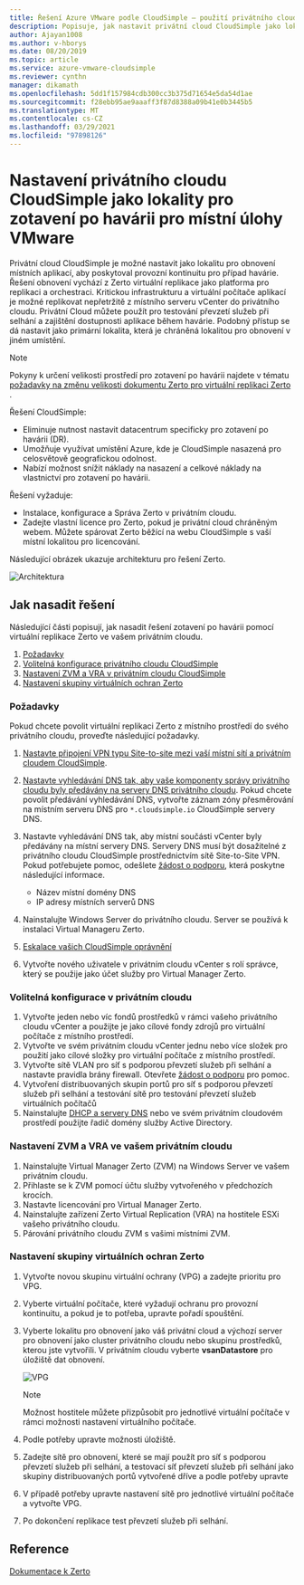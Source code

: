 ```yaml
---
title: Řešení Azure VMware podle CloudSimple – použití privátního cloudu jako havárie pro místní úlohy
description: Popisuje, jak nastavit privátní cloud CloudSimple jako lokalitu pro zotavení po havárii pro místní úlohy VMware.
author: Ajayan1008
ms.author: v-hborys
ms.date: 08/20/2019
ms.topic: article
ms.service: azure-vmware-cloudsimple
ms.reviewer: cynthn
manager: dikamath
ms.openlocfilehash: 5dd1f157984cdb300cc3b375d71654e5da54d1ae
ms.sourcegitcommit: f28ebb95ae9aaaff3f87d8388a09b41e0b3445b5
ms.translationtype: MT
ms.contentlocale: cs-CZ
ms.lasthandoff: 03/29/2021
ms.locfileid: "97898126"
---
```

# <a name="set-up-cloudsimple-private-cloud-as-a-disaster-recovery-site-for-on-premises-vmware-workloads"></a>Nastavení privátního cloudu CloudSimple jako lokality pro zotavení po havárii pro místní úlohy VMware

Privátní cloud CloudSimple je možné nastavit jako lokalitu pro obnovení místních aplikací, aby poskytoval provozní kontinuitu pro případ havárie. Řešení obnovení vychází z Zerto virtuální replikace jako platforma pro replikaci a orchestraci. Kritickou infrastrukturu a virtuální počítače aplikací je možné replikovat nepřetržitě z místního serveru vCenter do privátního cloudu. Privátní Cloud můžete použít pro testování převzetí služeb při selhání a zajištění dostupnosti aplikace během havárie. Podobný přístup se dá nastavit jako primární lokalita, která je chráněná lokalitou pro obnovení v jiném umístění.

> [!NOTE]
> Pokyny k určení velikosti prostředí pro zotavení po havárii najdete v tématu [požadavky na změnu velikosti dokumentu Zerto pro virtuální replikaci Zerto](https://s3.amazonaws.com/zertodownload_docs/5.5U3/Zerto%20Virtual%20Replication%20Sizing.pdf) .

Řešení CloudSimple:

* Eliminuje nutnost nastavit datacentrum specificky pro zotavení po havárii (DR).
* Umožňuje využívat umístění Azure, kde je CloudSimple nasazená pro celosvětově geografickou odolnost.
* Nabízí možnost snížit náklady na nasazení a celkové náklady na vlastnictví pro zotavení po havárii.

Řešení vyžaduje:

* Instalace, konfigurace a Správa Zerto v privátním cloudu.
* Zadejte vlastní licence pro Zerto, pokud je privátní cloud chráněným webem. Můžete spárovat Zerto běžící na webu CloudSimple s vaší místní lokalitou pro licencování.

Následující obrázek ukazuje architekturu pro řešení Zerto.

![Architektura](media/cloudsimple-zerto-architecture.png)

## <a name="how-to-deploy-the-solution"></a>Jak nasadit řešení

Následující části popisují, jak nasadit řešení zotavení po havárii pomocí virtuální replikace Zerto ve vašem privátním cloudu.

1. [Požadavky](#prerequisites)
2. [Volitelná konfigurace privátního cloudu CloudSimple](#optional-configuration-on-your-private-cloud)
3. [Nastavení ZVM a VRA v privátním cloudu CloudSimple](#set-up-zvm-and-vra-on-your-private-cloud)
4. [Nastavení skupiny virtuálních ochran Zerto](#set-up-zerto-virtual-protection-group)

### <a name="prerequisites"></a>Požadavky

Pokud chcete povolit virtuální replikaci Zerto z místního prostředí do svého privátního cloudu, proveďte následující požadavky.

1. [Nastavte připojení VPN typu Site-to-site mezi vaší místní sítí a privátním cloudem CloudSimple](set-up-vpn.md).
2. [Nastavte vyhledávání DNS tak, aby vaše komponenty správy privátního cloudu byly předávány na servery DNS privátního cloudu](on-premises-dns-setup.md).  Pokud chcete povolit předávání vyhledávání DNS, vytvořte záznam zóny přesměrování na místním serveru DNS pro `*.cloudsimple.io` CloudSimple servery DNS.
3. Nastavte vyhledávání DNS tak, aby místní součásti vCenter byly předávány na místní servery DNS.  Servery DNS musí být dosažitelné z privátního cloudu CloudSimple prostřednictvím sítě Site-to-Site VPN. Pokud potřebujete pomoc, odešlete [žádost o podporu](https://portal.azure.com/#blade/Microsoft_Azure_Support/HelpAndSupportBlade/newsupportrequest), která poskytne následující informace.  

    * Název místní domény DNS
    * IP adresy místních serverů DNS

4. Nainstalujte Windows Server do privátního cloudu. Server se používá k instalaci Virtual Manageru Zerto.
5. [Eskalace vašich CloudSimple oprávnění](escalate-private-cloud-privileges.md)
6. Vytvořte nového uživatele v privátním cloudu vCenter s rolí správce, který se použije jako účet služby pro Virtual Manager Zerto.

### <a name="optional-configuration-on-your-private-cloud"></a>Volitelná konfigurace v privátním cloudu

1. Vytvořte jeden nebo víc fondů prostředků v rámci vašeho privátního cloudu vCenter a použijte je jako cílové fondy zdrojů pro virtuální počítače z místního prostředí.
2. Vytvořte ve svém privátním cloudu vCenter jednu nebo více složek pro použití jako cílové složky pro virtuální počítače z místního prostředí.
3. Vytvořte sítě VLAN pro síť s podporou převzetí služeb při selhání a nastavte pravidla brány firewall. Otevřete [žádost o podporu](https://portal.azure.com/#blade/Microsoft_Azure_Support/HelpAndSupportBlade/newsupportrequest) pro pomoc.
4. Vytvoření distribuovaných skupin portů pro síť s podporou převzetí služeb při selhání a testování sítě pro testování převzetí služeb virtuálních počítačů
5. Nainstalujte [DHCP a servery DNS](dns-dhcp-setup.md) nebo ve svém privátním cloudovém prostředí použijte řadič domény služby Active Directory.

### <a name="set-up-zvm-and-vra-on-your-private-cloud"></a>Nastavení ZVM a VRA ve vašem privátním cloudu

1. Nainstalujte Virtual Manager Zerto (ZVM) na Windows Server ve vašem privátním cloudu.
2. Přihlaste se k ZVM pomocí účtu služby vytvořeného v předchozích krocích.
3. Nastavte licencování pro Virtual Manager Zerto.
4. Nainstalujte zařízení Zerto Virtual Replication (VRA) na hostitele ESXi vašeho privátního cloudu.
5. Párování privátního cloudu ZVM s vašimi místními ZVM.

### <a name="set-up-zerto-virtual-protection-group"></a>Nastavení skupiny virtuálních ochran Zerto

1. Vytvořte novou skupinu virtuální ochrany (VPG) a zadejte prioritu pro VPG.
2. Vyberte virtuální počítače, které vyžadují ochranu pro provozní kontinuitu, a pokud je to potřeba, upravte pořadí spouštění.
3. Vyberte lokalitu pro obnovení jako váš privátní cloud a výchozí server pro obnovení jako cluster privátního cloudu nebo skupinu prostředků, kterou jste vytvořili. V privátním cloudu vyberte **vsanDatastore** pro úložiště dat obnovení.

    ![VPG](media/cloudsimple-zerto-vpg.png)

    > [!NOTE]
    > Možnost hostitele můžete přizpůsobit pro jednotlivé virtuální počítače v rámci možnosti nastavení virtuálního počítače.

4. Podle potřeby upravte možnosti úložiště.
5. Zadejte sítě pro obnovení, které se mají použít pro síť s podporou převzetí služeb při selhání, a testovací síť převzetí služeb při selhání jako skupiny distribuovaných portů vytvořené dříve a podle potřeby upravte
6. V případě potřeby upravte nastavení sítě pro jednotlivé virtuální počítače a vytvořte VPG.
7. Po dokončení replikace test převzetí služeb při selhání.

## <a name="reference"></a>Reference

[Dokumentace k Zerto](https://www.zerto.com/myzerto/technical-documentation/)
